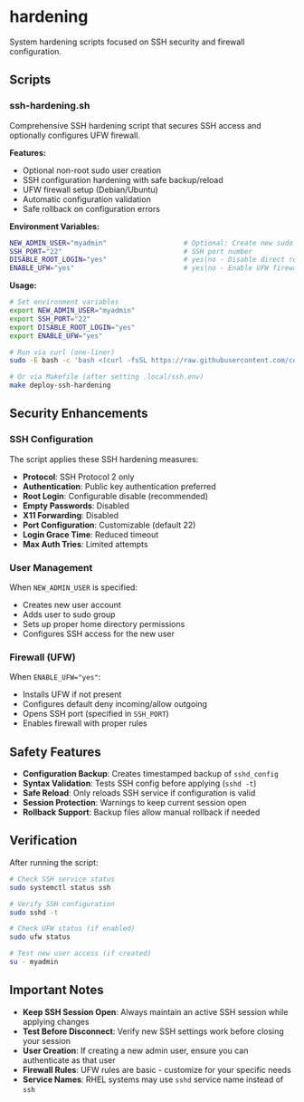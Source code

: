 # hardening

System hardening scripts focused on SSH security and firewall configuration.

## Scripts

### ssh-hardening.sh

Comprehensive SSH hardening script that secures SSH access and optionally configures UFW firewall.

**Features:**
- Optional non-root sudo user creation
- SSH configuration hardening with safe backup/reload
- UFW firewall setup (Debian/Ubuntu)
- Automatic configuration validation
- Safe rollback on configuration errors

**Environment Variables:**

```bash
NEW_ADMIN_USER="myadmin"                   # Optional: Create new sudo user
SSH_PORT="22"                              # SSH port number
DISABLE_ROOT_LOGIN="yes"                   # yes|no - Disable direct root SSH login
ENABLE_UFW="yes"                           # yes|no - Enable UFW firewall
```

**Usage:**

```bash
# Set environment variables
export NEW_ADMIN_USER="myadmin"
export SSH_PORT="22"
export DISABLE_ROOT_LOGIN="yes"
export ENABLE_UFW="yes"

# Run via curl (one-liner)
sudo -E bash -c 'bash <(curl -fsSL https://raw.githubusercontent.com/codedsultan/srv-utils/main/hardening/ssh-hardening.sh)'

# Or via Makefile (after setting .local/ssh.env)
make deploy-ssh-hardening
```

## Security Enhancements

### SSH Configuration
The script applies these SSH hardening measures:

- **Protocol**: SSH Protocol 2 only
- **Authentication**: Public key authentication preferred
- **Root Login**: Configurable disable (recommended)
- **Empty Passwords**: Disabled
- **X11 Forwarding**: Disabled
- **Port Configuration**: Customizable (default 22)
- **Login Grace Time**: Reduced timeout
- **Max Auth Tries**: Limited attempts

### User Management
When `NEW_ADMIN_USER` is specified:
- Creates new user account
- Adds user to sudo group
- Sets up proper home directory permissions
- Configures SSH access for the new user

### Firewall (UFW)
When `ENABLE_UFW="yes"`:
- Installs UFW if not present
- Configures default deny incoming/allow outgoing
- Opens SSH port (specified in `SSH_PORT`)
- Enables firewall with proper rules

## Safety Features

- **Configuration Backup**: Creates timestamped backup of `sshd_config`
- **Syntax Validation**: Tests SSH config before applying (`sshd -t`)
- **Safe Reload**: Only reloads SSH service if configuration is valid
- **Session Protection**: Warnings to keep current session open
- **Rollback Support**: Backup files allow manual rollback if needed

## Verification

After running the script:

```bash
# Check SSH service status
sudo systemctl status ssh

# Verify SSH configuration
sudo sshd -t

# Check UFW status (if enabled)
sudo ufw status

# Test new user access (if created)
su - myadmin
```

## Important Notes

- **Keep SSH Session Open**: Always maintain an active SSH session while applying changes
- **Test Before Disconnect**: Verify new SSH settings work before closing your session
- **User Creation**: If creating a new admin user, ensure you can authenticate as that user
- **Firewall Rules**: UFW rules are basic - customize for your specific needs
- **Service Names**: RHEL systems may use `sshd` service name instead of `ssh`